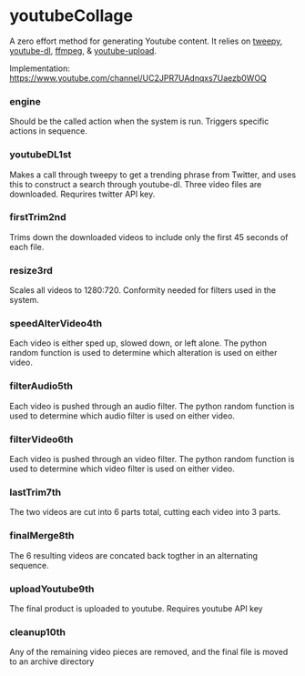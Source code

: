 # youtubeCollage

A zero effort method for generating Youtube content. It relies on [tweepy](http://www.tweepy.org/), [youtube-dl](https://rg3.github.io/youtube-dl/), [ffmpeg](https://www.ffmpeg.org/), & [youtube-upload](https://github.com/tokland/youtube-upload).

Implementation: https://www.youtube.com/channel/UC2JPR7UAdnqxs7Uaezb0WOQ

### engine
Should be the called action when the system is run. Triggers specific actions in sequence.

### youtubeDL1st
Makes a call through tweepy to get a trending phrase from Twitter, and uses this to construct a search through youtube-dl. Three video files are downloaded. Requrires twitter API key. 

### firstTrim2nd
Trims down the downloaded videos to include only the first 45 seconds of each file. 

### resize3rd
Scales all videos to 1280:720. Conformity needed for filters used in the system.  

### speedAlterVideo4th
Each video is either sped up, slowed down, or left alone. The python random function is used to determine which alteration is used on either video. 

### filterAudio5th
Each video is pushed through an audio filter. The python random function is used to determine which audio filter is used on either video. 

### filterVideo6th
Each video is pushed through an video filter. The python random function is used to determine which video filter is used on either video. 

### lastTrim7th
The two videos are cut into 6 parts total, cutting each video into 3 parts. 

### finalMerge8th
The 6 resulting videos are concated back togther in an alternating sequence. 

### uploadYoutube9th
The final product is uploaded to youtube. Requires youtube API key

### cleanup10th
Any of the remaining video pieces are removed, and the final file is moved to an archive directory
